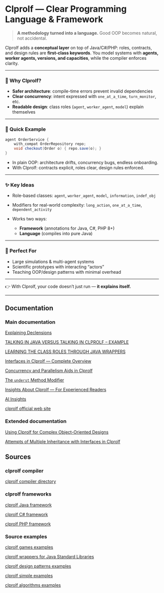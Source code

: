 # Clprolf — Clear Programming Language & Framework

> **A methodology turned into a language.**
> Good OOP becomes natural, not accidental.

Clprolf adds a **conceptual layer** on top of Java/C#/PHP:
roles, contracts, and design rules are **first-class keywords**.
You model systems with **agents, worker agents, versions, and capacities**, while the compiler enforces clarity.

---

### 🚀 Why Clprolf?

* **Safer architecture**: compile-time errors prevent invalid dependencies
* **Clear concurrency**: intent expressed with `one_at_a_time`, `turn_monitor`, etc.
* **Readable design**: class roles (`agent`, `worker_agent`, `model`) explain themselves

---

### 📝 Quick Example

```java
agent OrderService {
    with_compat OrderRepository repo;
    void checkout(Order o) { repo.save(o); }
}
```

* In plain OOP: architecture drifts, concurrency bugs, endless onboarding.
* With Clprolf: contracts explicit, roles clear, design rules enforced.

---

### ✨ Key Ideas

* Role-based classes: `agent`, `worker_agent`, `model`, `information`, `indef_obj`
* Modifiers for real-world complexity: `long_action`, `one_at_a_time`, `dependent_activity`
* Works two ways:

  * **Framework** (annotations for Java, C#, PHP 8+)
  * **Language** (compiles into pure Java)

---

### 🎯 Perfect For

* Large simulations & multi-agent systems
* Scientific prototypes with interacting “actors”
* Teaching OOP/design patterns with minimal overhead

---

👉 With Clprolf, your code doesn’t just run — **it explains itself.**

---

## Documentation

### Main documentation

[Explaining Declensions](https://github.com/charleskoffler/clprolf/tree/main/docs/official/clprolf_off_doc_1_declensions.md)

[TALKING IN JAVA VERSUS TALKING IN CLPROLF – EXAMPLE](https://github.com/charleskoffler/clprolf/tree/main/docs/official/clprolf_off_doc_2_talking_java_vs_clprolf_quicksort.md)

[LEARNING THE CLASS ROLES THROUGH JAVA WRAPPERS](https://github.com/charleskoffler/clprolf/tree/main/docs/official/clprolf_off_doc_3_java_lib_wrappers.md)

[Interfaces in Clprolf — Complete Overview](https://github.com/charleskoffler/clprolf/tree/main/docs/official/clprolf_off_doc_4_interfaces.md)

[Concurrency and Parallelism Aids in Clprolf](https://github.com/charleskoffler/clprolf/tree/main/docs/official/clprolf_off_doc_5_conc_parall.md)

[The `underst` Method Modifier](https://github.com/charleskoffler/clprolf/tree/main/docs/official/clprolf_off_doc_6_underst.md)

[Insights About Clprolf — For Experienced Readers](https://github.com/charleskoffler/clprolf/tree/main/docs/official/clprolf_insights.md)

[AI Insights](https://github.com/charleskoffler/clprolf/tree/main/docs/ai_insights.md)

[clprolf official web site](https://www.clprolf-lang.org/)

### Extended documentation

[Using Clprolf for Complex Object-Oriented Designs](https://github.com/charleskoffler/clprolf/tree/main/docs/extended/clprolf_advanced_doc_1_exempl_assistant.md)

[Attempts of Multiple Inheritance with Interfaces in Clprolf](https://github.com/charleskoffler/clprolf/tree/main/docs/extended/clprolf_advanced_doc_2_attempts_multi_inh_with_interf.md)


## Sources

### clprolf compiler

[clprolf compiler directory](https://github.com/charleskoffler/clprolf/tree/main/simol_compiler)

### clprolf frameworks

[clprolf Java framework](https://github.com/charleskoffler/clprolf/tree/main/clprolf_compiler/src/main/java/org/clprolf/framework/java)

[clprolf C# framework](https://github.com/charleskoffler/clprolf/tree/main/clprolf_framework/ClprolfCsharpFramework)

[clprolf PHP framework](https://github.com/charleskoffler/clprolf/tree/main/clprolf_framework/simol_php_framework)

### Source examples


[clprolf games examples](https://github.com/charleskoffler/clprolf/tree/main/clprolf_games_examples)

[clprolf wrappers for Java Standard Libraries](https://github.com/charleskoffler/clprolf/tree/main/wrappers)

[clprolf design patterns examples](https://github.com/charleskoffler/clprolf/tree/main/simol_design_patterns_examples)

[clprolf simple examples](https://github.com/charleskoffler/clprolf/tree/main/simol_simple_examples)

[clprolf algorithms examples](https://github.com/charleskoffler/clprolf/tree/main/simol_algorithms_examples)


